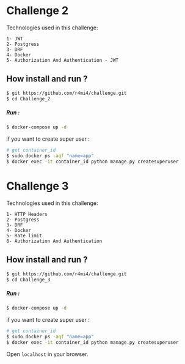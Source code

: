 
# Challenge 2

Technologies used in this challenge:

    1- JWT
    2- Postgress
    3- DRF
    4- Docker
    5- Authorization And Authentication - JWT

## How install and run ?
```bash
$ git https://github.com/r4mi4/challenge.git
$ cd Challenge_2
```
##### Run :
```bash
$ docker-compose up -d
```
if you want to create super user :
```bash
# get container_id
$ sudo docker ps -aqf "name=app"
$ docker exec -it container_id python manage.py createsuperuser
```
# Challenge 3

Technologies used in this challenge:

    1- HTTP Headers
    2- Postgress
    3- DRF 
    4- Docker 
    5- Rate limit 
    6- Authorization And Authentication 

## How install and run ?
```bash
$ git https://github.com/r4mi4/challenge.git
$ cd Challenge_3
```
##### Run :
```bash
$ docker-compose up -d
```
if you want to create super user :
```bash
# get container_id
$ sudo docker ps -aqf "name=app"
$ docker exec -it container_id python manage.py createsuperuser
```

Open ``localhost`` in your browser.